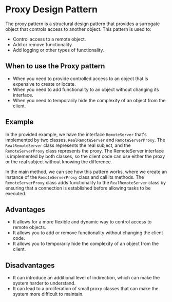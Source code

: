 # **Proxy Design Pattern**
The proxy pattern is a structural design pattern that provides a surrogate object that controls access to another object. This pattern is used to:

* Control access to a remote object.
* Add or remove functionality.
* Add logging or other types of functionality.

## **When to use the Proxy pattern**
* When you need to provide controlled access to an object that is expensive to create or locate.
* When you need to add functionality to an object without changing its interface.
* When you need to temporarily hide the complexity of an object from the client.

## **Example**
In the provided example, we have the interface `RemoteServer` that's implemented by two classes, `RealRemoteServer` and `RemoteServerProxy`. The `RealRemoteServer` class represents the real subject, and the `RemoteServerProxy` class represents the proxy. The RemoteServer interface is implemented by both classes, so the client code can use either the proxy or the real subject without knowing the difference.

In the main method, we can see how this pattern works, where we create an instance of the `RemoteServerProxy` class and call its methods. The `RemoteServerProxy` class adds functionality to the `RealRemoteServer` class by ensuring that a connection is established before allowing tasks to be executed.

## **Advantages**
* It allows for a more flexible and dynamic way to control access to remote objects.
* It allows you to add or remove functionality without changing the client code.
* It allows you to temporarily hide the complexity of an object from the client.
## **Disadvantages**
* It can introduce an additional level of indirection, which can make the system harder to understand.
* It can lead to a proliferation of small proxy classes that can make the system more difficult to maintain.

